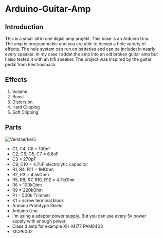 # Arduino-Guitar-Amp

## Introduction
This is a small all in one digial amp projekt. This base is an Arduino Uno. The amp is programmeble and you are able to design a hole variety of effects. The hole system can run on batteries and can be includet in nearly every speaker. In my case I addet the amp into an old broken guitar amp but I also tested it with an hifi speaker. The project was inspired by the guitar pedal from Electrosmash.

## Effects
1. Volume
2. Boost
3. Distorsion
  1. Hard Clipping
  2. Soft Clipping

## Parts
![Verstaerker5](https://user-images.githubusercontent.com/64489709/80517029-b3981b80-8984-11ea-92c2-e7423980c42a.PNG)

*  C1, C4, C8 = 100nf
*  C2, C6, C5, C7 = 6.8nF
*  C3 = 270pF
*  C9, C10 = 4.7uF electrolytic capacitor
*  R1, R4, R11 = 1MOhm
*  R2, R3 = 4.5kOhm
*  R5, R8, R7, R10, R12 = 4.7kOhm
*  R6 = 100kOhm
* R9 = 220kOhm
* P1 = 500k Trimmer
* K1 = screw terminal block
* Arduino Prototype Shield
* Arduino Uno
* I'm using a adapter power supply. But you can use every 5v power supply with enough power.
* Class d amp for example XH-M177 PAM8403
* MCP6002




